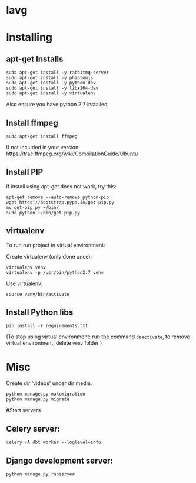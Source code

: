 # lavg

# Installing

## apt-get Installs

    sudo apt-get install -y rabbitmq-server
    sudo apt-get install -y phantomjs
    sudo apt-get install -y python-dev
    sudo apt-get install -y libx264-dev
    sudo apt-get install -y virtualenv

Also ensure you have python 2.7 installed
## Install ffmpeg

    sudo apt-get install ffmpeg

If not included in your version: https://trac.ffmpeg.org/wiki/CompilationGuide/Ubuntu

## Install PIP

If install using apt-get does not work, try this:

    apt-get remove --auto-remove python-pip
    wget https://bootstrap.pypa.io/get-pip.py
    mv get-pip.py ~/bin/
    sudo python ~/bin/get-pip.py

## virtualenv

To run run project in virtual environment:

Create virtualenv (only done once):

    virtualenv venv
    virtualenv -p /usr/bin/python2.7 venv 

Use virtualenv: 

    source venv/bin/activate

## Install Python libs

    pip install -r requirements.txt


(To stop using virtual environment: run the command ``deactivate``, to remove virtual environment, delete ``venv`` folder )


# Misc
Create dir 'videos' under dir media.

    python manage.py makemigration
    python manage.py migrate

#Start servers
## Celery server:  

    celery -A dbt worker --loglevel=info 

## Django development server:

    python manage.py runserver


